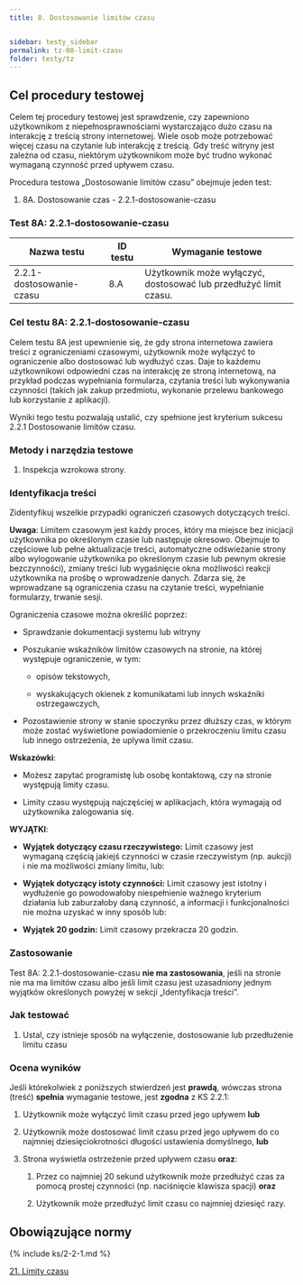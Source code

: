 ```yaml
---
title: 8. Dostosowanie limitów czasu


sidebar: testy_sidebar
permalink: tz-08-limit-czasu
folder: testy/tz
---
```


## Cel procedury testowej

Celem tej procedury testowej jest sprawdzenie, czy zapewniono użytkownikom z niepełnosprawnościami wystarczająco dużo czasu na interakcję z treścią strony internetowej. Wiele osob może potrzebować więcej czasu na czytanie lub interakcję z treścią. Gdy treść witryny jest zależna od czasu, niektórym użytkownikom może być trudno wykonać wymaganą czynność przed upływem czasu.

Procedura testowa „Dostosowanie limitów czasu” obejmuje jeden test:

1.	8A. Dostosowanie czas - 2.2.1-dostosowanie-czasu


### Test 8A: 2.2.1-dostosowanie-czasu

| Nazwa testu | ID testu | Wymaganie testowe |
|------------------------|---------|------------------------------------------|
| 2.2.1-dostosowanie-czasu | 8.A     | Użytkownik może wyłączyć, dostosować lub przedłużyć limit czasu. |


### Cel testu 8A: 2.2.1-dostosowanie-czasu

Celem testu 8A jest upewnienie się, że gdy strona internetowa zawiera treści z ograniczeniami czasowymi, użytkownik może wyłączyć to ograniczenie albo dostosować lub wydłużyć czas. Daje to każdemu użytkownikowi odpowiedni czas na interakcję ze stroną internetową, na przykład podczas wypełniania formularza, czytania treści lub wykonywania czynności (takich jak zakup przedmiotu, wykonanie przelewu bankowego lub korzystanie z aplikacji). 


Wyniki tego testu pozwalają ustalić, czy spełnione jest kryterium sukcesu 2.2.1 Dostosowanie limitów czasu.

### Metody i narzędzia testowe 

1.	Inspekcja wzrokowa strony.


### Identyfikacja treści

Zidentyfikuj wszelkie przypadki ograniczeń czasowych dotyczących treści.

  **Uwaga**: Limitem czasowym jest każdy proces, który ma miejsce bez inicjacji użytkownika po określonym czasie lub następuje okresowo. Obejmuje to częściowe lub pełne aktualizacje treści, automatyczne odświeżanie strony albo wylogowanie użytkownika po określonym czasie lub pewnym okresie bezczynności), zmiany treści lub wygaśnięcie okna możliwości reakcji użytkownika na prośbę o wprowadzenie danych. Zdarza się, że wprowadzane są ograniczenia czasu na czytanie treści, wypełnianie formularzy, trwanie sesji.

Ograniczenia czasowe można określić poprzez:

-   Sprawdzanie dokumentacji systemu lub witryny

-   Poszukanie wskaźników limitów czasowych na stronie, na której występuje ograniczenie, w tym:

    -  opisów tekstowych,

    -  wyskakujących okienek z komunikatami lub innych wskaźniki ostrzegawczych,	

-   Pozostawienie strony w stanie spoczynku przez dłuższy czas, w którym może zostać wyświetlone powiadomienie o przekroczeniu limitu czasu lub innego ostrzeżenia, że uplywa limit czasu.

**Wskazówki**:

-   Możesz zapytać programistę lub osobę kontaktową, czy na stronie występują limity czasu.

-   Limity czasu występują najczęściej w aplikacjach, która wymagają od użytkownika zalogowania się.


**WYJĄTKI**:

-   **Wyjątek dotyczący czasu rzeczywistego:** Limit czasowy jest wymaganą częścią jakiejś czynności w czasie rzeczywistym (np. aukcji) i nie ma możliwości zmiany limitu, lub:

-   **Wyjątek dotyczący istoty czynności:** Limit czasowy jest istotny i wydłużenie go powodowałoby niespełnienie ważnego kryterium działania lub zaburzałoby daną czynność, a informacji i funkcjonalności nie można uzyskać w inny sposób lub:

-   **Wyjątek 20 godzin:** Limit czasowy przekracza 20 godzin. 

### Zastosowanie
Test 8A: 2.2.1-dostosowanie-czasu **nie ma zastosowania**, jeśli na stronie nie ma ma limitów czasu albo jeśli limit czasu jest uzasadniony jednym wyjątków określonych powyżej w sekcji „Identyfikacja treści”.  

### Jak testować

1.	Ustal, czy istnieje sposób na wyłączenie, dostosowanie lub przedłużenie limitu czasu

### Ocena wyników

Jeśli którekolwiek z poniższych stwierdzeń jest **prawdą**, wówczas strona (treść) **spełnia** wymaganie testowe, jest **zgodna** z KS 2.2.1:

1.  Użytkownik może wyłączyć limit czasu przed jego upływem **lub** 

2.  Użytkownik może dostosować limit czasu przed jego upływem do co najmniej dziesięciokrotności długości ustawienia domyślnego, **lub**

3.  Strona wyświetla ostrzeżenie przed upływem czasu **oraz**:

    1.  Przez co najmniej 20 sekund użytkownik może przedłużyć czas za pomocą prostej czynności (np. naciśnięcie klawisza spacji) **oraz**

    2.  Użytkownik może przedłużyć limit czasu co najmniej dziesięć razy.
	

## Obowiązujące normy

{% include ks/2-2-1.md %}

[21. Limity czasu](ICT-21-limity-czasu)                                                                                                         
